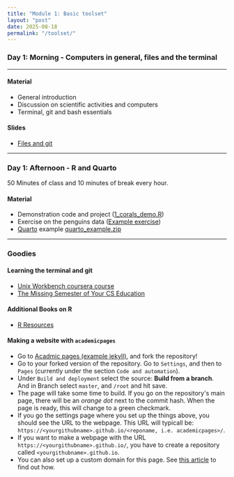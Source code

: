 ```yaml
---
title: "Module 1: Basic toolset"
layout: "post"
date: 2025-08-18
permalink: "/toolset/"
---
```




### Day 1: Morning - Computers in general, files and the terminal

* * *

#### Material

- General introduction
- Discussion on scientific activities and computers
- Terminal, git and bash essentials


#### Slides

- [Files and git]({{site.baseurl}}/data/toolset/2025-08-18_files-git-bash.pdf)

* * *

### Day 1: Afternoon - R and Quarto

50 Minutes of class and 10 minutes of break every hour.

#### Material

- Demonstration code and project ([1_corals_demo.R]({{site.baseurl}}/data/toolset/1_corals_demo.R))
- Exercise on the penguins data ([Example exercise](https://adamkocsis.github.io/rkheion/Exercises/2023-02-15_penguin_species.html))
- [Quarto](https://quarto.org/) example [quarto_example.zip]({{site.baseurl}}/data/toolset/quarto_example.zip)

* * *

### Goodies

#### Learning the terminal and git

- [Unix Workbench coursera course](https://www.coursera.org/learn/unix)
- [The Missing Semester of Your CS Education](https://missing.csail.mit.edu/)

#### Additional Books on R

- [R Resources](https://adamtkocsis.com/rkheion/Resources.html)

#### Making a website with `academicpages`

- Go to [Acadmic pages (example jekyll)](https://github.com/academicpages/academicpages.github.io), and fork the repository!
- Go to your forked version of the repository. Go to `Settings`, and then to `Pages` (currently under the section `Code and automation`). 
- Under `Build and deployment` select the source: **Build from a branch**. And in Branch select `master`, and `/root` and hit save.
- The page will take some time to build. If you go on the repository's main page, there will be an *orange dot* next to the commit hash. When the page is ready, this will change to a green checkmark. 
- If you go the settings page where you set up the things above, you should see the URL to the webpage. This URL will typicall be: `https://<yourgithubname>.github.io/<reponame, i.e. academicpages>/`.
- If you want to make a webpage with the URL `https://<yourgithubname>.github.io/`, you have to create a repository called `<yourgithubname>.github.io`. 
- You can also set up a custom domain for this page. See [this article](https://docs.github.com/en/pages/configuring-a-custom-domain-for-your-github-pages-site) to find out how. 

